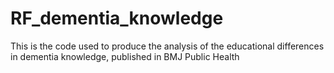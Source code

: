 # RF_dementia_knowledge

This is the code used to produce the analysis of the educational differences in dementia knowledge, published in BMJ Public Health
